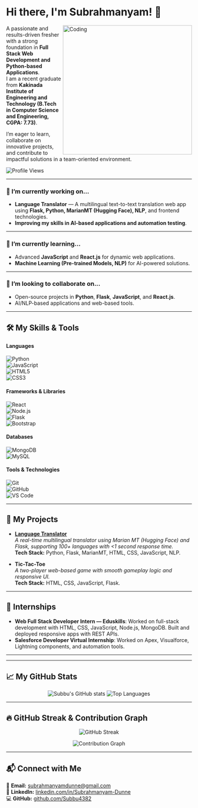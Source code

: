 # Hi there, I'm Subrahmanyam! 👋  

<img align="right" alt="Coding" width="350" src="https://media.giphy.com/media/qgQUggAC3Pfv687qPC/giphy.gif">  

A passionate and results-driven fresher with a strong foundation in **Full Stack Web Development and Python-based Applications**.  
I am a recent graduate from **Kakinada Institute of Engineering and Technology (B.Tech in Computer Science and Engineering, CGPA: 7.73)**.  

I’m eager to learn, collaborate on innovative projects, and contribute to impactful solutions in a team-oriented environment.  

![Profile Views](https://komarev.com/ghpvc/?username=Subbu4382&label=Profile%20Views&color=0e75b6&style=flat)  

---

### 🔭 I’m currently working on...
- **Language Translator** — A multilingual text-to-text translation web app using **Flask, Python, MarianMT (Hugging Face), NLP**, and frontend technologies.  
- **Improving my skills in AI-based applications and automation testing**.  

---

### 🌱 I’m currently learning...
- Advanced **JavaScript** and **React.js** for dynamic web applications.  
- **Machine Learning (Pre-trained Models, NLP)** for AI-powered solutions.  

---

### 👯 I’m looking to collaborate on...
- Open-source projects in **Python**, **Flask**, **JavaScript**, and **React.js**.  
- AI/NLP-based applications and web-based tools.  

---

## 🛠️ My Skills & Tools  

#### Languages  
![Python](https://img.shields.io/badge/Python-3776AB?style=for-the-badge&logo=python&logoColor=white)  
![JavaScript](https://img.shields.io/badge/JavaScript-F7DF1E?style=for-the-badge&logo=javascript&logoColor=black)   
![HTML5](https://img.shields.io/badge/HTML5-E34F26?style=for-the-badge&logo=html5&logoColor=white)  
![CSS3](https://img.shields.io/badge/CSS3-1572B6?style=for-the-badge&logo=css3&logoColor=white)  

#### Frameworks & Libraries  
![React](https://img.shields.io/badge/React-61DAFB?style=for-the-badge&logo=react&logoColor=black)  
![Node.js](https://img.shields.io/badge/Node.js-339933?style=for-the-badge&logo=node.js&logoColor=white)  
![Flask](https://img.shields.io/badge/Flask-000000?style=for-the-badge&logo=flask&logoColor=white)  
![Bootstrap](https://img.shields.io/badge/Bootstrap-563D7C?style=for-the-badge&logo=bootstrap&logoColor=white)  

#### Databases  
![MongoDB](https://img.shields.io/badge/MongoDB-47A248?style=for-the-badge&logo=mongodb&logoColor=white)  
![MySQL](https://img.shields.io/badge/MySQL-4479A1?style=for-the-badge&logo=mysql&logoColor=white)  

#### Tools & Technologies  
![Git](https://img.shields.io/badge/Git-F05032?style=for-the-badge&logo=git&logoColor=white)  
![GitHub](https://img.shields.io/badge/GitHub-181717?style=for-the-badge&logo=github&logoColor=white)  
![VS Code](https://img.shields.io/badge/VS%20Code-007ACC?style=for-the-badge&logo=visual-studio-code&logoColor=white)  
 

---

## 🚀 My Projects  

- **[Language Translator](https://github.com/Subbu4382/LanguageTranslator_project)**  
  *A real-time multilingual translator using Marian MT (Hugging Face) and Flask, supporting 100+ languages with <1 second response time.*  
  **Tech Stack:** Python, Flask, MarianMT, HTML, CSS, JavaScript, NLP.  

- **Tic-Tac-Toe**  
  *A two-player web-based game with smooth gameplay logic and responsive UI.*  
  **Tech Stack:** HTML, CSS, JavaScript, Flask.  

---

## 📜 Internships  
- **Web Full Stack Developer Intern — Eduskills**: Worked on full-stack development with HTML, CSS, JavaScript, Node.js, MongoDB. Built and deployed responsive apps with REST APIs.  
- **Salesforce Developer Virtual Internship**: Worked on Apex, Visualforce, Lightning components, and automation tools.  

---

---

## 📈 My GitHub Stats  

<p align="center">
  <img src="https://github-readme-stats.vercel.app/api?username=Subbu4382&show_icons=true&theme=radical" alt="Subbu's GitHub stats" />
  <img src="https://github-readme-stats.vercel.app/api/top-langs/?username=Subbu4382&layout=compact&theme=radical" alt="Top Languages" />
</p>  

---

## 🔥 GitHub Streak & Contribution Graph  

<p align="center">
  <img src="https://streak-stats.demolab.com?user=Subbu4382&theme=radical&hide_border=true" alt="GitHub Streak" />
</p>  

<p align="center">
  <img src="https://github-readme-activity-graph.vercel.app/graph?username=Subbu4382&theme=react-dark&hide_border=true" alt="Contribution Graph" />
</p>  

---

## 📬 Connect with Me  
📧 **Email:** subrahmanyamdunne@gmail.com  
🔗 **LinkedIn:** [linkedin.com/in/Subrahmanyam-Dunne](https://www.linkedin.com/in/subrahmanyam-dunne-5b271b2b3)  
💻 **GitHub:** [github.com/Subbu4382](https://github.com/Subbu4382)  
